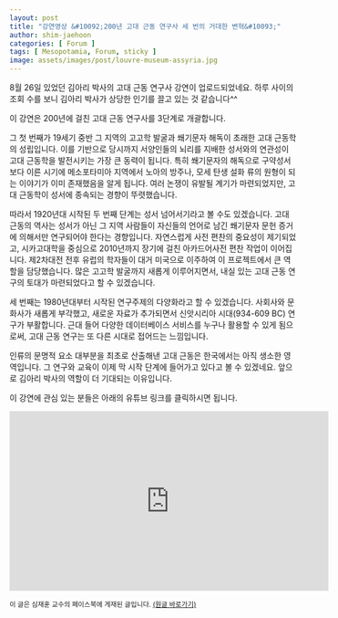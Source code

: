```yaml
---
layout: post
title: "강연영상 &#10092;200년 고대 근동 연구사 세 번의 거대한 변혁&#10093;"
author: shim-jaehoon
categories: [ Forum ]
tags: [ Mesopotamia, Forum, sticky ]
image: assets/images/post/louvre-museum-assyria.jpg
---
```


8월 26일 있었던 김아리 박사의 고대 근동 연구사 강연이 업로드되었네요. 하루 사이의 조회 수를 보니 김아리 박사가 상당한 인기를 끌고 있는 것 같습니다^^

이 강연은 200년에 걸친 고대 근동 연구사를 3단계로 개괄합니다. 

그 첫 번째가 19세기 중반 그 지역의 고고학 발굴과 쐐기문자 해독이 초래한 고대 근동학의 성립입니다. 이를 기반으로 당시까지 서양인들의 뇌리를 지배한 성서와의 연관성이 고대 근동학을 발전시키는 가장 큰 동력이 됩니다. 특히 쐐기문자의 해독으로 구약성서보다 이른 시기에 메소포타미아 지역에서 노아의 방주나, 모세 탄생 설화 류의 원형이 되는 이야기가 이미 존재했음을 알게 됩니다. 여러 논쟁이 유발될 계기가 마련되었지만, 고대 근동학이 성서에 종속되는 경향이 뚜렷했습니다.

따라서 1920년대 시작된 두 번째 단계는 성서 넘어서기라고 볼 수도 있겠습니다. 고대 근동의 역사는 성서가 아닌 그 지역 사람들이 자신들의 언어로 남긴 쐐기문자 문헌 증거에 의해서만 연구되어야 한다는 경향입니다. 자연스럽게 사전 편찬의 중요성이 제기되었고, 시카고대학을 중심으로 2010년까지 장기에 걸친 아카드어사전 편찬 작업이 이어집니다. 제2차대전 전후 유럽의 학자들이 대거 미국으로 이주하여 이 프로젝트에서 큰 역할을 담당했습니다. 많은 고고학 발굴까지 새롭게 이루어지면서, 내실 있는 고대 근동 연구의 토대가 마련되었다고 할 수 있겠습니다.

세 번째는 1980년대부터 시작된 연구주제의 다양화라고 할 수 있겠습니다. 사회사와 문화사가 새롭게 부각했고, 새로운 자료가 추가되면서 신앗시리아 시대(934-609 BC) 연구가 부활합니다. 근대 들어 다양한 데이터베이스 서비스를 누구나 활용할 수 있게 됨으로써, 고대 근동 연구는 또 다른 시대로 접어드는 느낌입니다.
  
인류의 문명적 요소 대부분을 최초로 산출해낸 고대 근동은 한국에서는 아직 생소한 영역입니다. 그 연구와 교육이 이제 막 시작 단계에 들어가고 있다고 볼 수 있겠네요. 앞으로 김아리 박사의 역할이 더 기대되는 이유입니다. 

이 강연에 관심 있는 분들은 아래의 유튜브 링크를 클릭하시면 됩니다.

<iframe width="560" height="315" src="https://www.youtube.com/embed/dgKzylf9Jkk?si=nZuT6sniGn4sVsSz" title="YouTube video player" frameborder="0" allow="accelerometer; autoplay; clipboard-write; encrypted-media; gyroscope; picture-in-picture; web-share" allowfullscreen></iframe>

<span class="text-muted"><small>
이 글은 심재훈 교수의 페이스북에 게재된 글입니다. <a href="https://m.facebook.com/story.php?story_fbid=pfbid02jsPFEFpmmdGs1Y5cjYe4iA6VgHfcZfhKtPEVGsr4Uj8osvtzV5bFxRRC3nMNxuMFl&id=100000335256259&mibextid=qC1gEa" target="_blank">(원글 바로가기)</a>
</small></span>
